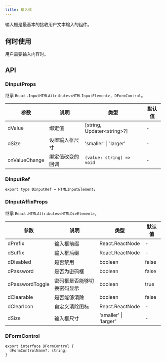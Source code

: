 ```yaml
---
title: 输入框
---
```


输入框是最基本的接收用户文本输入的组件。

## 何时使用

用户需要输入内容时。

## API

### DInputProps

继承 `React.InputHTMLAttributes<HTMLInputElement>, DFormControl`。

<!-- prettier-ignore-start -->
| 参数 | 说明 | 类型 | 默认值 | 
| --- | --- | --- | --- | 
| dValue | 绑定值 | [string, Updater\<string\>?] | - |
| dSize | 设置输入框尺寸 | 'smaller' \| 'larger' | - |
| onValueChange | 绑定值改变的回调 | `(value: string) => void` | - |
<!-- prettier-ignore-end -->

### DInputRef

```tsx
export type DInputRef = HTMLInputElement;
```

### DInputAffixProps

继承 `React.HTMLAttributes<HTMLDivElement>`。

<!-- prettier-ignore-start -->
| 参数 | 说明 | 类型 | 默认值 | 
| --- | --- | --- | --- | 
| dPrefix | 输入框前缀 | React.ReactNode | - |
| dSuffix | 输入框后缀 | React.ReactNode | - |
| dDisabled | 是否禁用 | boolean | false |
| dPassword | 是否为密码框 | boolean | false |
| dPasswordToggle | 密码框是否能够切换密码显示 | boolean | true |
| dClearable | 是否能够清除 | boolean | false |
| dClearIcon | 自定义清除图标 | React.ReactNode | - |
| dSize | 输入框尺寸 | 'smaller' \| 'larger' | - |
<!-- prettier-ignore-end -->

### DFormControl

```tsx
export interface DFormControl {
  dFormControlName?: string;
}
```
